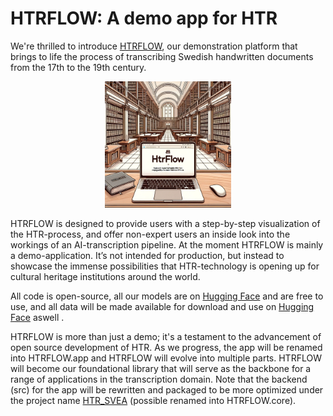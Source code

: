 # HTRFLOW: A demo app for HTR
We're thrilled to introduce  [HTRFLOW](https://huggingface.co/spaces/Riksarkivet/htr_demo), our demonstration platform that brings to life the process of transcribing Swedish handwritten documents from the 17th to the 19th century.

<p align="center">
  <img src="https://github.com/Borg93/htr_gradio_file_placeholder/blob/main/htrflow_background_dalle3.png?raw=true" alt="HTRFLOW Image" width=40%>
</p>

HTRFLOW is designed to provide users with a step-by-step visualization of the HTR-process, and offer non-expert users an inside look into the workings of an AI-transcription pipeline.
At the moment HTRFLOW is mainly a demo-application. It’s not intended for production, but instead to showcase the immense possibilities that HTR-technology is opening up for cultural heritage institutions around the world.

All code is open-source, all our models are on [Hugging Face](https://huggingface.co/collections/Riksarkivet/models-for-handwritten-text-recognition-652692c6871f915e766de688) and are free to use, and all data will be made available for download and use on [Hugging Face](https://huggingface.co/datasets/Riksarkivet/placeholder_htr) aswell .

HTRFLOW is more than just a demo; it's a testament to the advancement of open source development of HTR. As we progress, the app will be renamed into HTRFLOW.app and HTRFLOW will evolve into multiple parts. HTRFLOW will become our foundational library that will serve as the backbone for a range of applications in the transcription domain. Note that the backend (src) for the app will be rewritten and packaged to be more optimized under the project name [HTR_SVEA](https://github.com/Borg93/htr_svea) (possible renamed into HTRFLOW.core).
